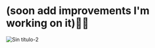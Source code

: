 # (soon add improvements I'm working on it)👨‍💻
![Sin título-2](https://user-images.githubusercontent.com/117610367/217864104-6a4a5c29-6989-4477-8665-ea1aaf4e4046.jpg)
